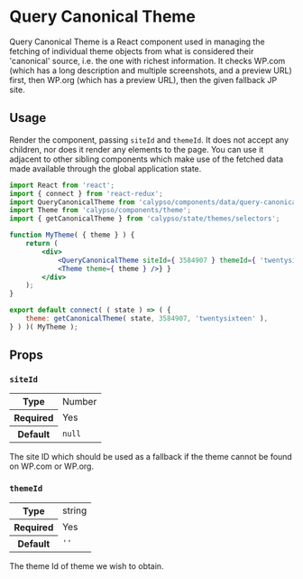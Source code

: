 # Query Canonical Theme

Query Canonical Theme is a React component used in managing the fetching of individual theme objects from what is considered their 'canonical' source, i.e. the one with richest information. It checks WP.com (which has a long description and multiple screenshots, and a preview URL) first, then WP.org (which has a preview URL), then the given fallback JP site.

## Usage

Render the component, passing `siteId` and `themeId`. It does not accept any children, nor does it render any elements to the page. You can use it adjacent to other sibling components which make use of the fetched data made available through the global application state.

```jsx
import React from 'react';
import { connect } from 'react-redux';
import QueryCanonicalTheme from 'calypso/components/data/query-canonical-theme';
import Theme from 'calypso/components/theme';
import { getCanonicalTheme } from 'calypso/state/themes/selectors';

function MyTheme( { theme } ) {
	return (
		<div>
			<QueryCanonicalTheme siteId={ 3584907 } themeId={ 'twentysixteen' } />
			<Theme theme={ theme } />} }
		</div>
	);
}

export default connect( ( state ) => ( {
	theme: getCanonicalTheme( state, 3584907, 'twentysixteen' ),
} ) )( MyTheme );
```

## Props

### `siteId`

<table>
	<tr><th>Type</th><td>Number</td></tr>
	<tr><th>Required</th><td>Yes</td></tr>
	<tr><th>Default</th><td><code>null</code></td></tr>
</table>

The site ID which should be used as a fallback if the theme cannot be found on WP.com or WP.org.

### `themeId`

<table>
	<tr><th>Type</th><td>string</td></tr>
	<tr><th>Required</th><td>Yes</td></tr>
	<tr><th>Default</th><td><code>''</code></td></tr>
</table>

The theme Id of theme we wish to obtain.
